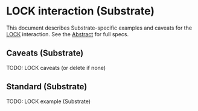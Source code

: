 # LOCK interaction (Substrate)

This document describes Substrate-specific examples and caveats for the [LOCK](../../abstract/interactions/lock.md) interaction.  See the [Abstract](../../abstract/interactions/lock.md) for full specs.

## Caveats (Substrate)
TODO: LOCK caveats (or delete if none)

## Standard (Substrate)
TODO: LOCK example (Substrate)